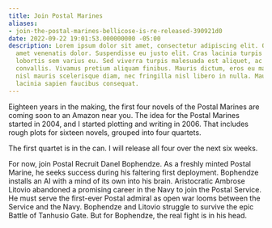 ```yaml
---
title: Join Postal Marines
aliases:
- join-the-postal-marines-bellicose-is-re-released-390921d0
date: 2022-09-22 19:01:53.000000000 -05:00
description: Lorem ipsum dolor sit amet, consectetur adipiscing elit. Quisque sit
  amet venenatis dolor. Suspendisse eu justo elit. Cras lacinia turpis nulla, nec
  lobortis sem varius eu. Sed viverra turpis malesuada est aliquet, ac laoreet Leo
  convallis. Vivamus pretium aliquam finibus. Mauris dictum, eros eu malesuada imperdiet,
  nisl mauris scelerisque diam, nec fringilla nisl libero in nulla. Mauris eget massa
  lacinia sapien faucibus consequat.
---
```

Eighteen years in the making, the first four novels of the Postal Marines are coming soon to an Amazon near you. The idea for the Postal Marines started in 2004, and I started plotting and writing in 2006. That includes rough plots for sixteen novels, grouped into four quartets.

The first quartet is in the can. I will release all four over the next six weeks.

For now, join Postal Recruit Danel Bophendze. As a freshly minted Postal Marine, he seeks success during his faltering first deployment. Bophendze installs an AI with a mind of its own into his brain. Aristocratic Ambrose Litovio abandoned a promising career in the Navy to join the Postal Service. He must serve the first-ever Postal admiral as open war looms between the Service and the Navy. Bophendze and Litovio struggle to survive the epic Battle of Tanhusio Gate. But for Bophendze, the real fight is in his head.
